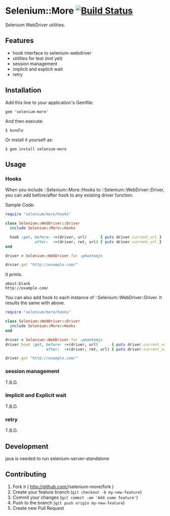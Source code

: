 # Selenium::More [![Build Status](https://travis-ci.org/okitan/selenium-more.png?branch=master)](https://travis-ci.org/okitan/selenium-more)

Selenium WebDriver utilities.

## Features

* hook interface to selenium-webdriver
* utilities for test (not yet)
 * session management
 * implicit and explicit wait
 * retry

## Installation

Add this line to your application's Gemfile:

    gem 'selenium-more'

And then execute:

    $ bundle

Or install it yourself as:

    $ gem install selenium-more

## Usage

### Hooks

When you include ::Selenium::More::Hooks to ::Selenium::WebDriver::Driver, you can add before/after hook to any existing driver function.

Sample Code:
```ruby
require "selenium/more/hooks"

class Selenium::WebDriver::Driver
  include Selenium::More::Hooks

  hook :get, before: ->(driver, url)      { puts driver.current_url }
             after:  ->(driver, ret, url) { puts driver.current_url }
end

driver = Selenium::WebDriver.for :phantomjs

drvier.get "http://example.com/"
```

It prints.
```
about:blank
http://example.com/
```

You can also add hook to each instance of ::Selenium::WebDriver::Driver. It results the same with above.

```ruby
require "selenium/more/hooks"

class Selenium::WebDriver::Driver
  include Selenium::More::Hooks
end

driver = Selenium::WebDriver.for :phantomjs
driver.hook :get, before: ->(driver, url)      { puts driver.current_url }
                  after:  ->(driver, ret, url) { puts driver.current_url }

driver.get "http://example.com/"
```

### session management

T.B.D.

### Implicit and Explicit wait

T.B.D.

### retry

T.B.D.

## Development

java is needed to run selenium-server-standalone

## Contributing

1. Fork it ( http://github.com/<my-github-username>/selenium-more/fork )
2. Create your feature branch (`git checkout -b my-new-feature`)
3. Commit your changes (`git commit -am 'Add some feature'`)
4. Push to the branch (`git push origin my-new-feature`)
5. Create new Pull Request

